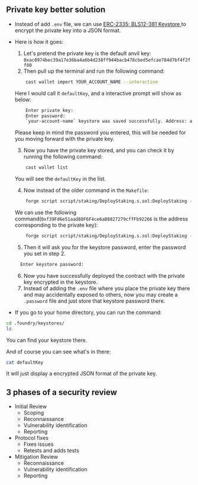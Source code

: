 ## Private key better solution

- Instead of add `.env` file, we can use [ERC-2335: BLS12-381 Keystore ](https://eips.ethereum.org/EIPS/eip-2335) to encrypt the private key into a JSON format.
- Here is how it goes:

  1. Let's pretend the private key is the default anvil key: `0xac0974bec39a17e36ba4a6b4d238ff944bacb478cbed5efcae784d7bf4f2ff80`
  2. Then pull up the terminal and run the following command:

  ```bash
      cast wallet import YOUR_ACCOUNT_NAME --interactive
  ```

  Here I would call it `defaultKey`, and a interactive prompt will show as below:

  ```bash
      Enter private key:
      Enter password:
      `your-account-name` keystore was saved successfully. Address: address-corresponding-to-private-key
  ```

  Please keep in mind the password you entered, this will be needed for you moving forward with the private key.

  3. Now you have the private key stored, and you can check it by running the following command:

  ```bash
      cast wallet list
  ```

  You will see the `defaultKey` in the list.

  4. Now instead of the older command in the `Makefile`:

  ```bash
      forge script script/staking/DeployStaking.s.sol:DeployStaking --rpc-url $(ANVIL_RPC_URL) --private-key $(ANVIL_PRIVATE_KEY) --broadcast -vvvv
  ```

  We can use the following command(`0xf39Fd6e51aad88F6F4ce6aB8827279cffFb92266` is the address corresponding to the private key):

  ```bash
      forge script script/staking/DeployStaking.s.sol:DeployStaking --rpc-url http://127.0.0.1:8545 --account defaultKey --sender 0xf39Fd6e51aad88F6F4ce6aB8827279cffFb92266 --broadcast -vvvv
  ```

  5. Then it will ask you for the keystore password, enter the password you set in step 2.

  ```bash
    Enter keystore password:
  ```

  6. Now you have successfully deployed the contract with the private key encrypted in the keystore.
  7. Instead of adding the `.env` file where you place the private key there and may accidentally exposed to others, now you may create a `.password` file and just store that keystore password there.

- If you go to your home directory, you can run the command:

```bash
cd .foundry/keystores/
ls
```

You can find your keystore there.

And of course you can see what's in there:

```bash
cat defaultKey
```

It will just display a encrypted JSON format of the private key.

## 3 phases of a security review

- Initial Review
  - Scoping
  - Reconnaissance
  - Vulnerability identification
  - Reporting
- Protocol fixes
  - Fixes issues
  - Retests and adds tests
- Mitigation Review
  - Reconnaissance
  - Vulnerability identification
  - Reporting
